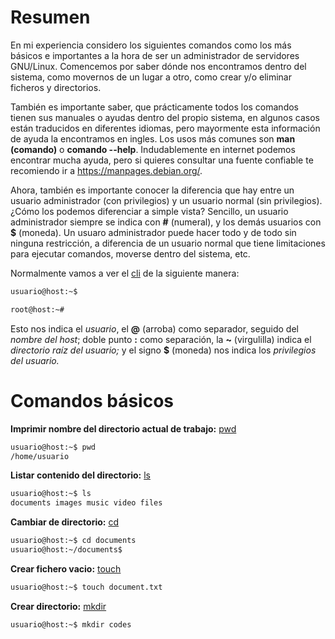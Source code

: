 # Resumen
En mi experiencia considero los siguientes comandos como los más básicos e importantes a la hora de ser un administrador de servidores GNU/Linux. Comencemos por saber dónde nos encontramos dentro del sistema, como movernos de un lugar a otro, como crear y/o eliminar ficheros y directorios.

También es importante saber, que prácticamente todos los comandos tienen sus manuales o ayudas dentro del propio sistema, en algunos casos están traducidos en diferentes idiomas, pero mayormente esta información de ayuda la encontramos en ingles. Los usos más comunes son **man (comando)** o **comando --help**. Indudablemente en internet podemos encontrar mucha ayuda, pero si quieres consultar una fuente confiable te recomiendo ir a https://manpages.debian.org/.

Ahora, también es importante conocer la diferencia que hay entre un usuario administrador (con privilegios) y un usuario normal (sin privilegios). ¿Cómo los podemos diferenciar a simple vista? Sencillo, un usuario administrador siempre se indica con **#** (numeral), y los demás usuarios con **$** (moneda). Un usuaro administrador puede hacer todo y de todo sin ninguna restricción, a diferencia de un usuario normal que tiene limitaciones para ejecutar comandos, moverse dentro del sistema, etc.

Normalmente vamos a ver el [cli](https://es.wikipedia.org/wiki/Interfaz_de_l%C3%ADnea_de_comandos) de la siguiente manera:

```bash
usuario@host:~$
```
```bash
root@host:~#
```
Esto nos indica el *usuario*, el **@** (arroba) como separador, seguido del *nombre del host*; doble punto **:** como separación, la **~** (virgulilla) indica el *directorio raíz del usuario;* y el signo **$** (moneda) nos indica los *privilegios del usuario.*

# Comandos básicos

**Imprimir nombre del directorio actual de trabajo:** [pwd](https://manpages.debian.org/bookworm/manpages-es/pwd.1.es.html)
```bash
usuario@host:~$ pwd
/home/usuario
```

**Listar contenido del directorio:** [ls](https://manpages.debian.org/bookworm/manpages-es/ls.1.es.html)
```bash
usuario@host:~$ ls
documents images music video files
```

**Cambiar de directorio:** [cd](https://manpages.debian.org/bookworm/tcl8.6-doc/cd.3tcl.en.html)
```bash
usuario@host:~$ cd documents
usuario@host:~/documents$
```

**Crear fichero vacio:** [touch](https://manpages.debian.org/bookworm/manpages-es/touch.1.es.html)
```bash
usuario@host:~$ touch document.txt
```

**Crear directorio:** [mkdir](https://manpages.debian.org/bookworm/manpages-es/mkdir.1.es.html)
```bash
usuario@host:~$ mkdir codes
```

